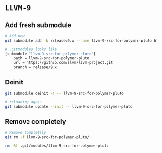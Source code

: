 # `LLVM-9`

## Add fresh submodule

```sh
# Add new
git submodule add -b release/9.x --name llvm-9-src-for-polymer-pluto https://github.com/llvm/llvm-project.git llvm-9-src-for-polymer-pluto

# .gitmodules looks like
[submodule "llvm-9-src-for-polymer-pluto"]
	path = llvm-9-src-for-polymer-pluto
	url = https://github.com/llvm/llvm-project.git
	branch = release/9.x
```

##  Deinit

```sh
git submodule deinit -f -- llvm-9-src-for-polymer-pluto

# reloading again
git submodule update --init -- llvm-9-src-for-polymer-pluto
```

##  Remove completely

```sh
# Remove Completely
git rm -f llvm-9-src-for-polymer-pluto/

rm -Rf .git/modules/llvm-9-src-for-polymer-pluto
```